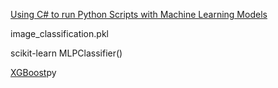 [Using C# to run Python Scripts with Machine Learning Models](https://medium.com/@ernest.bonat/using-c-to-run-python-scripts-with-machine-learning-models-a82cff74b027)


image_classification.pkl

scikit-learn MLPClassifier()

[XGBoost](https://xgboost.readthedocs.io/en/latest/)py